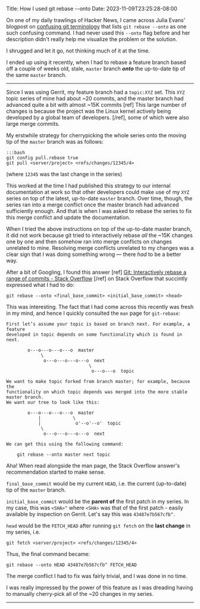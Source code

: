 Title: How I used git rebase --onto
Date: 2023-11-09T23:25:28-08:00

On one of my daily trawlings of Hacker News, I came across Julia Evans' blogpost on
[confusing git
terminology](https://jvns.ca/blog/2023/11/01/confusing-git-terminology/#rebase-onto)
that lists `git rebase --onto` as one such confusing command. I had never used this
`--onto` flag before and her description didn't really help me visualize the problem
or the solution.

I shrugged and let it go, not thinking much of it at the time.

I ended up using it recently, when I had to rebase a feature branch based off a
couple of weeks old, stale, `master` branch ***onto*** the up-to-date tip of the
same `master` branch.

***

Since I was using Gerrit, my feature branch had a `topic:XYZ` set. This `XYZ` topic
series of mine had about ~20 commits, and the master branch had advanced quite a bit
with almost ~15K commits [ref] This large number of changes is because the project
was the Linux kernel actively being developed by a global team of developers. [/ref],
some of which were also large merge commits.

My erstwhile strategy for cherrypicking the whole series onto the moving tip of the
`master` branch was as follows:

    :::bash
    git config pull.rebase true
    git pull <server/project> <refs/changes/12345/4>

(where `12345` was the last change in the series)

This worked at the time I had published this strategy to our internal documentation
at work so that other developers could make use of my `XYZ` series on top of the
latest, up-to-date `master` branch. Over time, though, the series ran into a merge
conflict once the master branch had advanced sufficiently enough. And that is when I
was asked to rebase the series to fix this merge conflict and update the
documentation.

When I tried the above instructions on top of the up-to-date master branch, it did
not work because git tried to interactively rebase _all_ the ~15K changes one by one
and then somehow ran into merge conflicts on changes unrelated to mine. Resolving
merge conflicts unrelated to my changes was a clear sign that I was doing something
wrong &mdash; there _had_ to be a better way.

After a bit of Googling, I found this answer [ref]
[Git: Interactively rebase a range of commits - Stack
Overflow](https://stackoverflow.com/questions/45336573/git-interactively-rebase-a-range-of-commits)
[/ref]
on Stack Overflow that succintly expressed what I had to do:

```
git rebase --onto <final_base_commit> <initial_base_commit> <head>
```

This was interesting. The fact that I had come across this recently was fresh in my
mind, and hence I quickly consulted the `man` page for `git-rebase`:

```
First let’s assume your topic is based on branch next. For example, a feature
developed in topic depends on some functionality which is found in next.

        o---o---o---o---o  master
             \
              o---o---o---o---o  next
                               \
                                o---o---o  topic

We want to make topic forked from branch master; for example, because the
functionality on which topic depends was merged into the more stable master branch.
We want our tree to look like this:

        o---o---o---o---o  master
            |            \
            |             o'--o'--o'  topic
             \
              o---o---o---o---o  next

We can get this using the following command:

    git rebase --onto master next topic
```


Aha! When read alongside the man page, the Stack Overflow answer's recommendation
started to make sense.

`final_base_commit` would be my current `HEAD`, i.e. the current (up-to-date)
tip of the `master` branch.

`initial_base_commit` would be the **parent of** the first patch in my series.
In my case, this was `<SHA>^` where `<SHA>` was that of the first patch - easily
available by inspection on Gerrit. Let's say this was `43487e7b567cfb^`.

`head` would be the `FETCH_HEAD` after running `git fetch` on the **last change** in
my series, i.e.
```
git fetch <server/project> <refs/changes/12345/4>
```

Thus, the final command became:

```
git rebase --onto HEAD 43487e7b567cfb^ FETCH_HEAD
```
The merge conflict I had to fix was fairly trivial, and I was done in no time.

I was really impressed by the power of this feature as I was dreading having to
manually cherry-pick all of the ~20 changes in my series.

---
